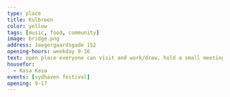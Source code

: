 ```yaml
---
type: place
title: Kulbroen
color: yellow
tags: [music, food, community]
image: bridge.png
address: Jaegergaardsgade 152
opening-hours: weekday 9-16
text: open place everyone can visit and work/draw, hold a small meeting or just mingle. You can also rent a studio or a desk for a monthly fee. Donwstairs is a large venue, place where multiple workshops are taking place.
housefor:
  - Kasa Kasa
events: [sydhaven festival]
opening: 9-17
---
```

